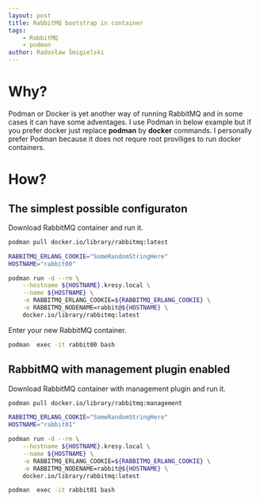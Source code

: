```yaml
---
layout: post
title: RabbitMQ bootstrap in container
tags:
    - RabbitMQ
    - podman
author: Radosław Śmigielski
---
```


Why?
====
Podman or Docker is yet another way of running RabbitMQ and in some cases it can have some adventages.
I use Podman in below example but if you prefer docker just replace **podman** by **docker** commands.
I personally prefer Podman because it does not requre root proviliges to run docker containers.

How?
====

The simplest possible configuraton
----------------------------------
Download RabbitMQ container and run it.
```bash
podman pull docker.io/library/rabbitmq:latest

RABBITMQ_ERLANG_COOKIE="SomeRandomStringHere"
HOSTNAME="rabbit00"

podman run -d --rm \
    --hostname ${HOSTNAME}.kresy.local \
    --name ${HOSTNAME} \
    -e RABBITMQ_ERLANG_COOKIE=${RABBITMQ_ERLANG_COOKIE} \
    -e RABBITMQ_NODENAME=rabbit@${HOSTNAME} \
    docker.io/library/rabbitmq:latest
```
Enter your new RabbitMQ container.
```bash
podman  exec -it rabbit00 bash
```

RabbitMQ with management plugin enabled
---------------------------------------
Download RabbitMQ container with management plugin and run it.
```bash
podman pull docker.io/library/rabbitmq:management

RABBITMQ_ERLANG_COOKIE="SomeRandomStringHere"
HOSTNAME="rabbit01"

podman run -d --rm \
    --hostname ${HOSTNAME}.kresy.local \
    --name ${HOSTNAME} \
    -e RABBITMQ_ERLANG_COOKIE=${RABBITMQ_ERLANG_COOKIE} \
    -e RABBITMQ_NODENAME=rabbit@${HOSTNAME} \
    docker.io/library/rabbitmq:latest

podman  exec -it rabbit01 bash
```


